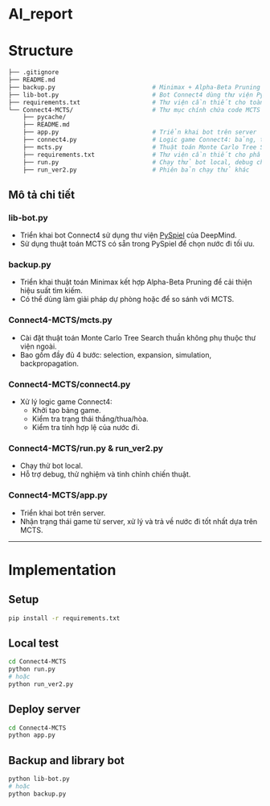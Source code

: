# AI_report
# Structure
```bash
├── .gitignore
├── README.md
├── backup.py                           # Minimax + Alpha-Beta Pruning bot (dự phòng/so sánh)
├── lib-bot.py                          # Bot Connect4 dùng thư viện PySpiel của DeepMind với MCTS
├── requirements.txt                    # Thư viện cần thiết cho toàn bộ dự án
└── Connect4-MCTS/                      # Thư mục chính chứa code MCTS thuần và ứng dụng server
    ├── pycache/
    ├── README.md
    ├── app.py                          # Triển khai bot trên server
    ├── connect4.py                     # Logic game Connect4: bảng, trạng thái, kiểm tra hợp lệ
    ├── mcts.py                         # Thuật toán Monte Carlo Tree Search thuần
    ├── requirements.txt                # Thư viện cần thiết cho phần MCTS nội bộ
    ├── run.py                          # Chạy thử bot local, debug chiến thuật
    ├── run_ver2.py                     # Phiên bản chạy thử khác
```

## Mô tả chi tiết

### lib-bot.py
- Triển khai bot Connect4 sử dụng thư viện [PySpiel](https://github.com/deepmind/open_spiel) của DeepMind.
- Sử dụng thuật toán MCTS có sẵn trong PySpiel để chọn nước đi tối ưu.

### backup.py
- Triển khai thuật toán Minimax kết hợp Alpha-Beta Pruning để cải thiện hiệu suất tìm kiếm.
- Có thể dùng làm giải pháp dự phòng hoặc để so sánh với MCTS.

### Connect4-MCTS/mcts.py
- Cài đặt thuật toán Monte Carlo Tree Search thuần không phụ thuộc thư viện ngoài.
- Bao gồm đầy đủ 4 bước: selection, expansion, simulation, backpropagation.

### Connect4-MCTS/connect4.py
- Xử lý logic game Connect4:
  - Khởi tạo bảng game.
  - Kiểm tra trạng thái thắng/thua/hòa.
  - Kiểm tra tính hợp lệ của nước đi.

### Connect4-MCTS/run.py & run_ver2.py
- Chạy thử bot local.
- Hỗ trợ debug, thử nghiệm và tinh chỉnh chiến thuật.

### Connect4-MCTS/app.py
- Triển khai bot trên server.
- Nhận trạng thái game từ server, xử lý và trả về nước đi tốt nhất dựa trên MCTS.

---

# Implementation

## Setup
```bash
pip install -r requirements.txt
```

## Local test
```bash
cd Connect4-MCTS
python run.py
# hoặc
python run_ver2.py
```

## Deploy server
```bash
cd Connect4-MCTS
python app.py
```

## Backup and library bot
```bash
python lib-bot.py
# hoặc
python backup.py
```



